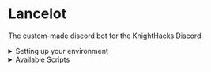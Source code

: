 # Lancelot

The custom-made discord bot for the KnightHacks Discord.

<details>
<summary>Setting up your environment</summary>
<br>

## Preparing your environment

- Make sure you're running at least node v16.x

### Get the discord server template

Ask one of the devs in the discord for the Knight Hacks server template.

### Get a Token

You'll need a token in order to allow your bot to connect to Discord. Go to the
[Discord Developer Portal](https://discord.com/developers) to set up your
developer account. You will need to click "New Application" and follow the
prompts to set up your own test instance of Lancelot.

Once you've set up your test instance of the bot, you'll need to set up a test
bot user. Click "Bot" with the puzzle piece on the left side of the screen.

<img src="./docs/bot-sidebar.png" width="400" />

You should now be able to copy your token from the middle of the screen.
**Don't share this!** Anyone who has this token can control your bot account
and attach other bots to it or worse. Never publish it to source control
software like Git or GitHub.

<img src="./docs/build-a-bot.png" width="700" />

Create a file called `.env` in the root of the project folder with the token.
This file should be automatically ignored by the Git configuration.

```bash
echo "DISCORD_TOKEN=YOUR_TOKEN_HERE" > .env
```

Next, you'll need to create your own testing server for the bot. Go to the plus
sign circle at the bottom of your servers and follow the prompts to create your
own server.

<img src="./docs/plus-sign.png">

You will need to extract the **Guild ID** of the server you want to use for
testing. Go to the Discord settings and select "Advanced".

<img src="./docs/discord-settings.png" height="400">

Turn the "Developer Settings" option on.

<img src="./docs/developer-mode.png">

Go back to your servers and right click the testing server. You should now have
an option to "Copy ID", which will copy the guild ID to your clipboard.

<img src="./docs/right-click.png" height="400">

Add the guild ID to the `.env` file:

```bash
echo "GUILD_ID=YOUR_GUILD_ID_HERE" >> .env
```

### Set up Permissions

Finally, you'll need to give your test bot the appropriate permissions so it
can do things. Head back to the [Discord Developer
Portal](https://discord.com/developers) and select your application. Then
select "Bot" in the sidebar.

<img src="./docs/bot-sidebar.png" width="400" />

Scroll down, and turn **on** the "Server Members Intent" and "Presence Intent"
options under "Privileged Gateway Intents".

<img src="./docs/gateway-intents.png">

Next, go to the OAuth2 page and **select "bot" and "application.command" under "Scopes"**. A bunch of
permissions should appear below; the following are recommended settings for the
bot permissions:

![bot-permissions](./docs/bot-permissions.png)

Discord will generate an link on the screen which you can use to add the bot to
a server. The simplest thing to do is to make your own testing server and then
follow the link, which will prompt you to add the bot to a server you
administer.

You should now be able to run `npm start` and start developing!
</details>

<details>
<summary>Available Scripts</summary>
<br>

## Available Scripts

In the project directory, you can run:

### `npm start`

An alias for `npm run start:dev`

### `npm run start:dev`

Starts and runs the development node server.

### `npm run start:prod`

Starts and runs the production node server.

### `npm test`

Starts and runs the unit test suite and shows results.

### `npm run build`

Compiles the source files.

### `npm run lint`

Lints all of the source files.
</details>
